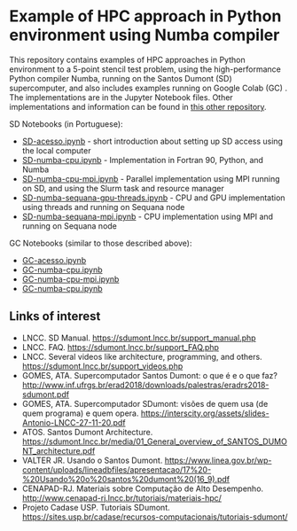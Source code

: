 # Example of HPC approach in Python environment using Numba compiler

This repository contains examples of HPC approaches in Python environment to a 5-point stencil test problem, using the high-performance Python compiler Numba, running on the Santos Dumont (SD) supercomputer, and also includes examples running on Google Colab (GC) . The implementations are in the Jupyter Notebook files. Other implementations and information can be found in [this other repository](https://github.com/efurlanm/bs21).

SD Notebooks (in Portuguese):

* [SD-acesso.ipynb](http://github.com/efurlanm/tama21/blob/main/acesso_sd.ipynb) - short introduction about setting up SD access using the local computer
* [SD-numba-cpu.ipynb](http://github.com/efurlanm/tama21/blob/main/numba-cpu.ipynb) - Implementation in Fortran 90, Python, and Numba
* [SD-numba-cpu-mpi.ipynb](http://github.com/efurlanm/tama21/blob/main/numba-cpu-mpi.ipynb) - Parallel implementation using MPI running on SD, and using the Slurm task and resource manager
* [SD-numba-sequana-gpu-threads.ipynb](http://github.com/efurlanm/tama21/blob/main/numba-sequana-gpu-threads.ipynb) - CPU and GPU implementation using threads and running on Sequana node
* [SD-numba-sequana-mpi.ipynb](http://github.com/efurlanm/tama21/blob/main/numba-sequana-mpi.ipynb) - CPU implementation using MPI and running on Sequana node

GC Notebooks (similar to those described above):

* [GC-acesso.ipynb](http://github.com/efurlanm/tama21/blob/main/GC-acesso.ipynb)
* [GC-numba-cpu.ipynb](http://github.com/efurlanm/tama21/blob/main/GC-numba-cpu.ipynb)
* [GC-numba-cpu-mpi.ipynb](http://github.com/efurlanm/tama21/blob/main/GC-numba-cpu-mpi.ipynb)
* [GC-numba-cpu.ipynb](http://github.com/efurlanm/tama21/blob/main/GC-numba-cpu.ipynb)




## Links of interest

* LNCC. SD Manual. https://sdumont.lncc.br/support_manual.php
* LNCC. FAQ. https://sdumont.lncc.br/support_FAQ.php
* LNCC. Several videos like architecture, programming, and others. https://sdumont.lncc.br/support_videos.php
* GOMES, ATA. Supercomputador Santos Dumont: o que é e o que faz? http://www.inf.ufrgs.br/erad2018/downloads/palestras/eradrs2018-sdumont.pdf
* GOMES, ATA. Supercomputador SDumont: visões de quem usa (de quem programa) e quem opera. https://interscity.org/assets/slides-Antonio-LNCC-27-11-20.pdf
* ATOS. Santos Dumont Architecture. https://sdumont.lncc.br/media/01_General_overview_of_SANTOS_DUMONT_architecture.pdf
* VALTER JR. Usando o Santos Dumont. https://www.linea.gov.br/wp-content/uploads/lineadbfiles/apresentacao/17%20-%20Usando%20o%20santos%20dumont%20(16_9).pdf
* CENAPAD-RJ. Materiais sobre Computação de Alto Desempenho. http://www.cenapad-rj.lncc.br/tutoriais/materiais-hpc/
* Projeto Cadase USP. Tutoriais SDumont. https://sites.usp.br/cadase/recursos-computacionais/tutoriais-sdumont/
